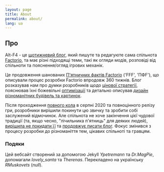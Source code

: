 ```yaml
---
layout: page
title: About
permalink: about/
lang: ua
---
```


## Про

Alt-F4 - це [щотижневий блог](http://alt-f4.blog), який пишуте та редагуюте сама спільнота [Factorio](https://factorio.com), та має різні підходящі теми, такі як огляди модів, розповіді від спільноти та пояснення/огляд ігрових механік.

Це продовження шанованих [П'ятничних фактів Factorio](https://factorio.com/blog/) ('FFF', 'ПФF'), що описували процес розробки Factorio впродовж 360 тижнів. Блог розказував нам про думки розробників щодо [цінової стратегії](https://www.factorio.com/blog/post/fff-247), пояснював їхні божевільні [оптимізації](https://www.factorio.com/blog/post/fff-176) та детально описував [дизайн різноманітних будівель та картинок](https://factorio.com/blog/post/fff-351).

Після проходження [повного кола](https://factorio.com/blog/post/fff-360) в серпні 2020 та повноцінного релізу гри, розробники вирішили покинути цю звичку та зробити собі заслужений відмочинок. Але спільнота не хоче закінчення цієї чудової традиції (та, якщо чесно, "лічильника п'ятниць" для деяких людей), [вирішила не покидати її](https://www.reddit.com/r/factorio/comments/i9pxb3/communityfff/) та [продовжує писати блог](http://alt-f4.blog/ALTF4-1). Фокус змінився з процесу розробки до різноманіття тем, цікавих спільноті та гравцям.

### Подяки

Цей вебсайт створений за допомогою Jekyll *Ypetremann* та *Dr.MagPie*, допомагали *lovely_santa* та *Therenas*.
Перекладено на українську *RMuskovets* (*null*).
